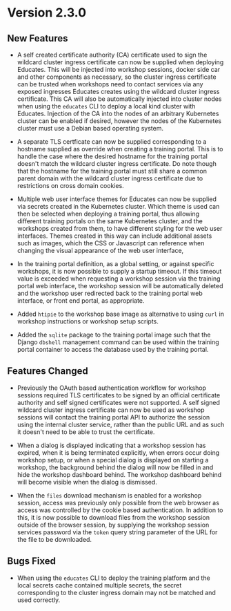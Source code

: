 Version 2.3.0
=============

New Features
------------

* A self created certificate authority (CA) certificate used to sign the
  wildcard cluster ingress certificate can now be supplied when deploying
  Educates. This will be injected into workshop sessions, docker side car and
  other components as necessary, so the cluster ingress certificate can be
  trusted when workshops need to contact services via any exposed ingresses
  Educates creates using the wildcard cluster ingress certificate. This CA
  will also be automatically injected into cluster nodes when using the
  ``educates`` CLI to deploy a local kind cluster with Educates. Injection
  of the CA into the nodes of an arbitrary Kubernetes cluster can be enabled
  if desired, however the nodes of the Kubernetes cluster must use a Debian
  based operating system.

* A separate TLS certficate can now be supplied corresponding to a hostname
  supplied as override when creating a training portal. This is to handle the
  case where the desired hostname for the training portal doesn't match the
  wildcard cluster ingress certificate. Do note though that the hostname for
  the training portal must still share a common parent domain with the wildcard
  cluster ingress certificate due to restrictions on cross domain cookies.

* Multiple web user interface themes for Educates can now be supplied via
  secrets created in the Kubernetes cluster. Which theme is used can then be
  selected when deploying a training portal, thus allowing different training
  portals on the same Kubernetes cluster, and the workshops created from them,
  to have different styling for the web user interfaces. Themes created in this
  way can include additional assets such as images, which the CSS or Javascript
  can reference when changing the visual appearance of the web user interface,

* In the training portal definition, as a global setting, or against specific
  workshops, it is now possible to supply a startup timeout. If this timeout
  value is exceeded when requesting a workshop session via the training portal
  web interface, the workshop session will be automatically deleted and the
  workshop user redirected back to the training portal web interface, or front
  end portal, as appropriate.

* Added ``htipie`` to the workshop base image as alternative to using ``curl``
  in workshop instructions or workshop setup scripts.

* Added the ``sqlite`` package to the training portal image such that the Django
  ``dbshell`` management command can be used within the training portal
  container to access the database used by the training portal.

Features Changed
----------------

* Previously the OAuth based authentication workflow for workshop sessions
  required TLS certificates to be signed by an official certificate authority
  and self signed certificates were not supported. A self signed wildcard
  cluster ingress certificate can now be used as workshop sessions will contact
  the training portal API to authorize the session using the internal cluster
  service, rather than the public URL and as such it doesn't need to be able
  to trust the certificate.

* When a dialog is displayed indicating that a workshop session has expired,
  when it is being terminated explicitly, when errors occur doing workshop
  setup, or when a special dialog is displayed on starting a workshop, the
  background behind the dialog will now be filled in and hide the workshop
  dashboard behind. The workshop dashboard behind will become visible when the
  dialog is dismissed.

* When the ``files`` download mechanism is enabled for a workshop session,
  access was previously only possible from the web browser as access was
  controlled by the cookie based authentication. In addition to this, it is now
  possible to download files from the workshop session outside of the browser
  session, by supplying the workshop session services password via the ``token``
  query string parameter of the URL for the file to be downloaded.

Bugs Fixed
----------

* When using the ``educates`` CLI to deploy the training platform and the local
  secrets cache contained multiple secrets, the secret corresponding to the
  cluster ingress domain may not be matched and used correctly.
